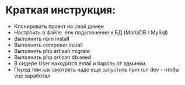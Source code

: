 # Краткая инструкция:
- Клонировать проект на свой домен
- Настроить в файле .env подключение к БД (MariaDB / MySql)
- Выполнить npm install
- Выполнить composer install
- Выполнить php artisan migrate
- Выполнить php artisan db:seed
- В сидере User находится email и пароль от админки.
- Перед тем как смотреть надо еще запустить npm run dev - чтобы vue заработал
